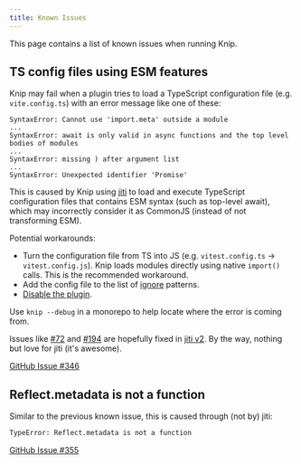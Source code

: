 ```yaml
---
title: Known Issues
---
```


This page contains a list of known issues when running Knip.

## TS config files using ESM features

Knip may fail when a plugin tries to load a TypeScript configuration file (e.g.
`vite.config.ts`) with an error message like one of these:

```
SyntaxError: Cannot use 'import.meta' outside a module
...
SyntaxError: await is only valid in async functions and the top level bodies of modules
...
SyntaxError: missing ) after argument list
...
SyntaxError: Unexpected identifier 'Promise'
```

This is caused by Knip using [jiti][1] to load and execute TypeScript
configuration files that contains ESM syntax (such as top-level await), which
may incorrectly consider it as CommonJS (instead of not transforming ESM).

Potential workarounds:

- Turn the configuration file from TS into JS (e.g. `vitest.config.ts` →
  `vitest.config.js`). Knip loads modules directly using native `import()`
  calls. This is the recommended workaround.
- Add the config file to the list of [ignore][2] patterns.
- [Disable the plugin][3].

Use `knip --debug` in a monorepo to help locate where the error is coming from.

Issues like [#72][4] and [#194][5] are hopefully fixed in [jiti v2][6]. By the
way, nothing but love for jiti (it's awesome).

[GitHub Issue #346][7]

## Reflect.metadata is not a function

Similar to the previous known issue, this is caused through (not by) jiti:

```sh
TypeError: Reflect.metadata is not a function
```

[GitHub Issue #355][8]

[1]: https://github.com/unjs/jiti
[2]: ./configuration.md#ignore
[3]: ./configuration.md#plugins
[4]: https://github.com/unjs/jiti/issues/72
[5]: https://github.com/unjs/jiti/issues/194
[6]: https://github.com/unjs/jiti/issues/174
[7]: https://github.com/webpro/knip/issues/346
[8]: https://github.com/webpro/knip/issues/355
